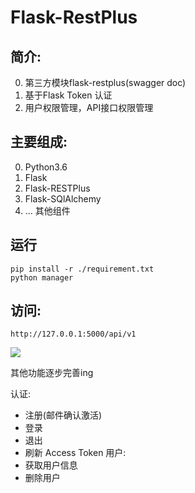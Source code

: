 # Flask-RestPlus 
## 简介:
0. 第三方模块flask-restplus(swagger doc)
1. 基于Flask Token 认证
2. 用户权限管理，API接口权限管理
## 主要组成:
0. Python3.6
1. Flask
2. Flask-RESTPlus
3. Flask-SQlAlchemy
4. ... 其他组件
## 运行
```
pip install -r ./requirement.txt
python manager
```
## 访问:
```
http://127.0.0.1:5000/api/v1 
```
![](https://raw.githubusercontent.com/guomaoqiu/flask-restplus-jwt-auth/master/screenshots/331536041971_.pic_hd.jpg)

其他功能逐步完善ing

认证:
  - 注册(邮件确认激活)
  - 登录
  - 退出
  - 刷新 Access Token
用户:
  - 获取用户信息
  - 删除用户
  